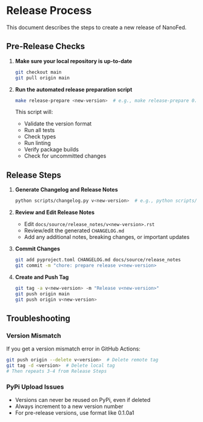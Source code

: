 # Release Process

This document describes the steps to create a new release of NanoFed.

## Pre-Release Checks

1. **Make sure your local repository is up-to-date**
    ```bash
    git checkout main
    git pull origin main
    ```

2. **Run the automated release preparation script**

    ```bash
    make release-prepare <new-version>  # e.g., make release-prepare 0.1.3
    ```
    This script will:
    - Validate the version format
    - Run all tests
    - Check types
    - Run linting
    - Verify package builds
    - Check for uncommitted changes

## Release Steps

1. **Generate Changelog and Release Notes**

    ```bash
    python scripts/changelog.py v<new-version>  # e.g., python scripts/changelog.py v0.1.3
    ```

2. **Review and Edit Release Notes**
    - Edit `docs/source/release_notes/v<new-version>.rst`
    - Review/edit the generated `CHANGELOG.md`
    - Add any additional notes, breaking changes, or important updates

3. **Commit Changes**

    ```bash
    git add pyproject.toml CHANGELOG.md docs/source/release_notes
    git commit -m "chore: prepare release v<new-version>
    ```

4. **Create and Push Tag**

    ```bash
    git tag -a v<new-version> -m "Release v<new-version>"
    git push origin main
    git push origin v<new-version>
    ```

## Troubleshooting

### Version Mismatch

If you get a version mismatch error in GitHub Actions:

```bash
git push origin --delete v<version>  # Delete remote tag
git tag -d <version>  # Delete local tag
# Then repeats 3-4 from Release Steps
```

### PyPi Upload Issues

- Versions can never be reused on PyPi, even if deleted
- Always increment to a new version number
- For pre-release versions, use format like 0.1.0a1
